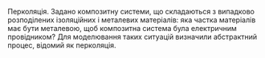 Перколяція. Задано композитну системи, що складаються з випадково розподілених ізоляційних і металевих матеріалів: яка частка матеріалів має бути металевою, щоб композитна система була електричним провідником? Для моделювання таких ситуацій визначили абстрактний процес, відомий як перколяція.
